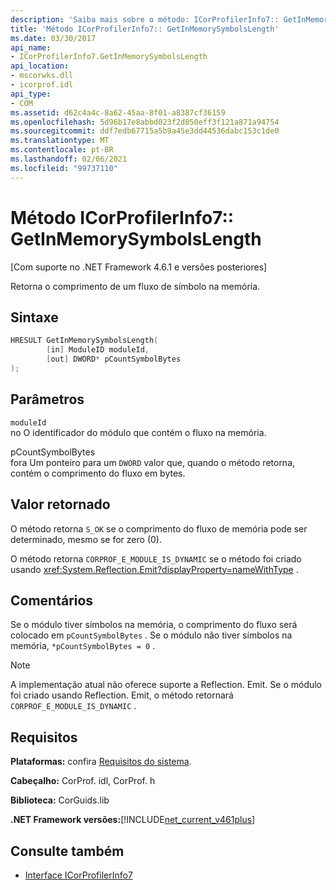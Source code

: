 ```yaml
---
description: 'Saiba mais sobre o método: ICorProfilerInfo7:: GetInMemorySymbolsLength'
title: 'Método ICorProfilerInfo7:: GetInMemorySymbolsLength'
ms.date: 03/30/2017
api_name:
- ICorProfilerInfo7.GetInMemorySymbolsLength
api_location:
- mscorwks.dll
- icorprof.idl
api_type:
- COM
ms.assetid: d62c4a4c-8a62-45aa-8f01-a8387cf36159
ms.openlocfilehash: 5d96b17e8abbd023f2d050eff3f121a871a94754
ms.sourcegitcommit: ddf7edb67715a5b9a45e3dd44536dabc153c1de0
ms.translationtype: MT
ms.contentlocale: pt-BR
ms.lasthandoff: 02/06/2021
ms.locfileid: "99737110"
---
```

# <a name="icorprofilerinfo7getinmemorysymbolslength-method"></a>Método ICorProfilerInfo7:: GetInMemorySymbolsLength

[Com suporte no .NET Framework 4.6.1 e versões posteriores]  
  
 Retorna o comprimento de um fluxo de símbolo na memória.  
  
## <a name="syntax"></a>Sintaxe  
  
```cpp  
HRESULT GetInMemorySymbolsLength(  
        [in] ModuleID moduleId,  
        [out] DWORD* pCountSymbolBytes  
);  
```  
  
## <a name="parameters"></a>Parâmetros  

 `moduleId`  
 no O identificador do módulo que contém o fluxo na memória.  
  
 pCountSymbolBytes  
 fora Um ponteiro para um `DWORD` valor que, quando o método retorna, contém o comprimento do fluxo em bytes.  
  
## <a name="return-value"></a>Valor retornado  

 O método retorna `S_OK` se o comprimento do fluxo de memória pode ser determinado, mesmo se for zero (0).  
  
 O método retorna `CORPROF_E_MODULE_IS_DYNAMIC` se o método foi criado usando <xref:System.Reflection.Emit?displayProperty=nameWithType> .  
  
## <a name="remarks"></a>Comentários  

 Se o módulo tiver símbolos na memória, o comprimento do fluxo será colocado em `pCountSymbolBytes` . Se o módulo não tiver símbolos na memória, `*pCountSymbolBytes = 0` .  
  
> [!NOTE]
> A implementação atual não oferece suporte a Reflection. Emit. Se o módulo foi criado usando Reflection. Emit, o método retornará `CORPROF_E_MODULE_IS_DYNAMIC` .  
  
## <a name="requirements"></a>Requisitos  

 **Plataformas:** confira [Requisitos do sistema](../../get-started/system-requirements.md).  
  
 **Cabeçalho:** CorProf. idl, CorProf. h  
  
 **Biblioteca:** CorGuids.lib  
  
 **.NET Framework versões:**[!INCLUDE[net_current_v461plus](../../../../includes/net-current-v461plus-md.md)]  
  
## <a name="see-also"></a>Consulte também

- [Interface ICorProfilerInfo7](icorprofilerinfo7-interface.md)
